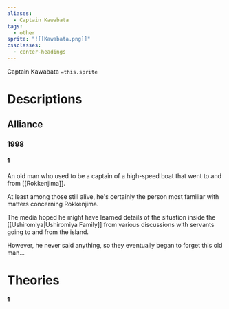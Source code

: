 ```yaml
---
aliases:
  - Captain Kawabata
tags:
  - other
sprite: "![[Kawabata.png]]"
cssclasses:
  - center-headings
---
```

Captain Kawabata
`=this.sprite`
# Descriptions


## Alliance
### 1998
#### 1
An old man who used to be a captain of a high-speed boat that went to and from [[Rokkenjima]].

At least among those still alive, he's certainly the person most familiar with matters concerning Rokkenjima.

The media hoped he might have learned details of the situation inside the [[Ushiromiya|Ushiromiya Family]] from various discussions with servants going to and from the island.

However, he never said anything, so they eventually began to forget this old man...
# Theories
#### 1
